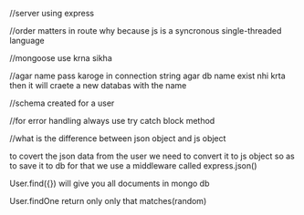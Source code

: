 //server using express

//order matters in route why because js is a syncronous single-threaded language

//mongoose use krna sikha 

//agar name pass karoge in connection string agar db name exist nhi krta then it will craete a new databas with the name

//schema created for a user

//for error handling always use try catch block method

//what is the difference between json object and js object

to covert the json data from the user we need to convert it to js object so as to save it to db for that we use a middleware
called express.json()

User.find({}) will give you all documents in mongo db

User.findOne return only only that matches(random)



